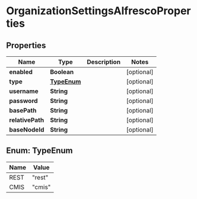 

# OrganizationSettingsAlfrescoProperties

## Properties

Name | Type | Description | Notes
------------ | ------------- | ------------- | -------------
**enabled** | **Boolean** |  |  [optional]
**type** | [**TypeEnum**](#TypeEnum) |  |  [optional]
**username** | **String** |  |  [optional]
**password** | **String** |  |  [optional]
**basePath** | **String** |  |  [optional]
**relativePath** | **String** |  |  [optional]
**baseNodeId** | **String** |  |  [optional]



## Enum: TypeEnum

Name | Value
---- | -----
REST | &quot;rest&quot;
CMIS | &quot;cmis&quot;




